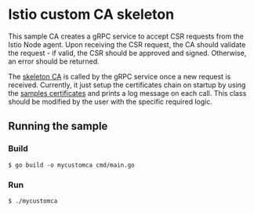 # Istio custom CA skeleton

This sample CA creates a gRPC service to accept CSR requests from the Istio Node agent. Upon receiving the CSR request, the CA should validate the request - if valid, the CSR should be approved and signed. Otherwise, an error should be returned.

The [skeleton CA](pkg/pki/ca/myca.go) is called by the gRPC service once a new request is received. Currently, it just setup the certificates chain on startup by using the [samples certificates](ca-samples/) and prints a log message on each call. This class should be modified by the user with the specific required logic.

## Running the sample

### Build 

```shell
$ go build -o mycustomca cmd/main.go
```

### Run 

```shell
$ ./mycustomca
```
